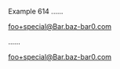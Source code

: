 Example 614
......

<foo+special@Bar.baz-bar0.com>

......

<p><a href="mailto:foo+special@Bar.baz-bar0.com">foo+special@Bar.baz-bar0.com</a></p>
